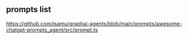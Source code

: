 
## prompts list

https://github.com/isamu/graphai-agents/blob/main/prompts/awesome-chatgpt-prompts_agent/src/prompt.ts